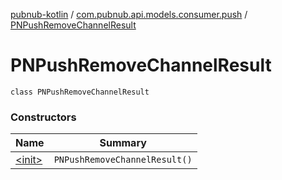 [pubnub-kotlin](../../index.md) / [com.pubnub.api.models.consumer.push](../index.md) / [PNPushRemoveChannelResult](./index.md)

# PNPushRemoveChannelResult

`class PNPushRemoveChannelResult`

### Constructors

| Name | Summary |
|---|---|
| [&lt;init&gt;](-init-.md) | `PNPushRemoveChannelResult()` |
